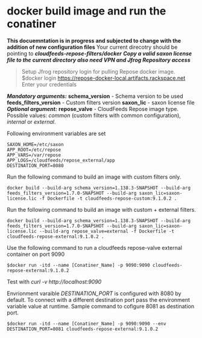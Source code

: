 # docker build image and run the conatiner
**This docuemntation is in progress and subjected to change with the addition of new configuration files**
Your current direcotry should be pointing to ***cloudfeeds-repose-filters/docker*** 
***Copy a valid saxon license file to the current directory also need VPN and Jfrog Repository access***
>Setup Jfrog repository login for pulling Repose docker image.
$docker login https://repose-docker-local.artifacts.rackspace.net
>Enter your credentials

***Mandatory arguments:*** 
**schema_version** - Schema version to be used
**feeds_filters_version** - Custom filters version
**saxon_lic** - saxon license file
***Optional argument:***
**repose_valve** - CloudFeeds Repose image type. Possible values: *common* (custom filters with common configuration), *internal* or *external*. 

Following environment variables are set 
```
SAXON_HOME=/etc/saxon
APP_ROOT=/etc/repose
APP_VARS=/var/repose
APP_LOGS=/cloudfeeds/repose_external/app
DESTINATION_PORT=8080
```

Run the following command to build an image with custom filters only. 
```
docker build --build-arg schema_version=1.138.3-SNAPSHOT --build-arg feeds_filters_version=1.7.0-SNAPSHOT --build-arg saxon_lic=saxon-license.lic -f Dockerfile -t cloudfeeds-repose-custom:9.1.0.2 . 
```

Run the following command to build an image with custom + external filters. 
```
docker build --build-arg schema_version=1.138.3-SNAPSHOT --build-arg feeds_filters_version=1.7.0-SNAPSHOT --build-arg saxon_lic=saxon-license.lic --build-arg repose_valve=external -f Dockerfile -t cloudfeeds-repose-external:9.1.0.2 . 
```

Use the following command to run a cloudfeeds repose-valve external container on port 9090
```
$docker run -itd --name [Conatiner_Name] -p 9090:9090 cloudfeeds-repose-external:9.1.0.2
```

Test with *curl -v http://localhost:9090*

Envrionment varaible *DESTINATION_PORT* is configured with 8080 by default. To connect with a different destination port pass the environment variable value at runtime.
Sample command to cofigure 8081 as destination port.
```
$docker run -itd --name [Conatiner_Name] -p 9090:9090 --env DESTINATION_PORT=8081 cloudfeeds-repose-external:9.1.0.2
```